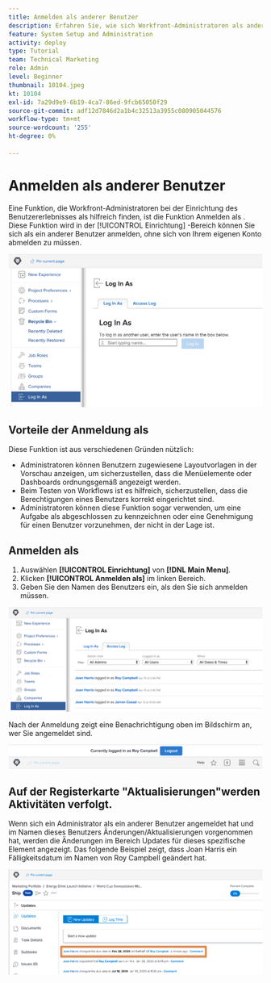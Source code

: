 ```yaml
---
title: Anmelden als anderer Benutzer
description: Erfahren Sie, wie sich Workfront-Administratoren als andere Benutzer anmelden können, um Systemeinstellungen, Layoutvorlagen, Berichte usw. zu testen.
feature: System Setup and Administration
activity: deploy
type: Tutorial
team: Technical Marketing
role: Admin
level: Beginner
thumbnail: 10104.jpeg
kt: 10104
exl-id: 7a29d9e9-6b19-4ca7-86ed-9fcb65050f29
source-git-commit: adf12d7846d2a1b4c32513a3955c080905044576
workflow-type: tm+mt
source-wordcount: '255'
ht-degree: 0%

---
```


# Anmelden als anderer Benutzer

Eine Funktion, die Workfront-Administratoren bei der Einrichtung des Benutzererlebnisses als hilfreich finden, ist die Funktion Anmelden als . Diese Funktion wird in der [!UICONTROL Einrichtung] -Bereich können Sie sich als ein anderer Benutzer anmelden, ohne sich von Ihrem eigenen Konto abmelden zu müssen.

![[!UICONTROL Anmelden als] Seite in [!UICONTROL Einrichtung] area](assets/admin-fund-log-in-as-1.png)

## Vorteile der Anmeldung als

Diese Funktion ist aus verschiedenen Gründen nützlich:

* Administratoren können Benutzern zugewiesene Layoutvorlagen in der Vorschau anzeigen, um sicherzustellen, dass die Menüelemente oder Dashboards ordnungsgemäß angezeigt werden.
* Beim Testen von Workflows ist es hilfreich, sicherzustellen, dass die Berechtigungen eines Benutzers korrekt eingerichtet sind.
* Administratoren können diese Funktion sogar verwenden, um eine Aufgabe als abgeschlossen zu kennzeichnen oder eine Genehmigung für einen Benutzer vorzunehmen, der nicht in der Lage ist.

## Anmelden als

1. Auswählen **[!UICONTROL Einrichtung]** von **[!DNL Main Menu]**.
1. Klicken **[!UICONTROL Anmelden als]** im linken Bereich.
1. Geben Sie den Namen des Benutzers ein, als den Sie sich anmelden müssen.

![[!UICONTROL Zugriffsprotokoll] Registerkarte auf [!UICONTROL Anmelden als] page](assets/admin-fund-log-in-as-3.png)

Nach der Anmeldung zeigt eine Benachrichtigung oben im Bildschirm an, wer Sie angemeldet sind.

![[!UICONTROL Aktuell angemeldet als] Nachricht am Anfang von [!DNL Workfront] Fenster](assets/admin-fund-log-in-as-2.png)

## Auf der Registerkarte &quot;Aktualisierungen&quot;werden Aktivitäten verfolgt.

Wenn sich ein Administrator als ein anderer Benutzer angemeldet hat und im Namen dieses Benutzers Änderungen/Aktualisierungen vorgenommen hat, werden die Änderungen im Bereich Updates für dieses spezifische Element angezeigt. Das folgende Beispiel zeigt, dass Joan Harris ein Fälligkeitsdatum im Namen von Roy Campbell geändert hat.

![[!UICONTROL Updates] Abschnitt](assets/admin-fund-log-in-as-4.png)
